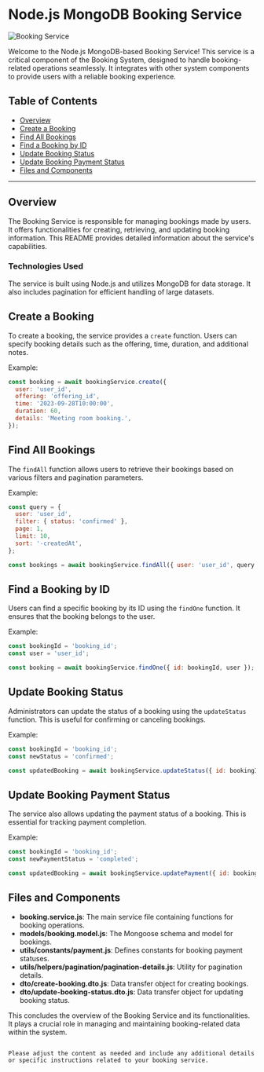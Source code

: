 # Node.js MongoDB Booking Service

![Booking Service](https://uploads-ssl.webflow.com/5c29380b1110ec92a203aa84/5c4400a527353e362727fe90_c6d8491e8ed0a1c67408299a8798e6d8.png)

Welcome to the Node.js MongoDB-based Booking Service! This service is a critical component of the Booking System, designed to handle booking-related operations seamlessly. It integrates with other system components to provide users with a reliable booking experience.

## Table of Contents

- [Overview](#overview)
- [Create a Booking](#create-a-booking)
- [Find All Bookings](#find-all-bookings)
- [Find a Booking by ID](#find-a-booking-by-id)
- [Update Booking Status](#update-booking-status)
- [Update Booking Payment Status](#update-booking-payment-status)
- [Files and Components](#files-and-components)

---

## Overview

The Booking Service is responsible for managing bookings made by users. It offers functionalities for creating, retrieving, and updating booking information. This README provides detailed information about the service's capabilities.

### Technologies Used

The service is built using Node.js and utilizes MongoDB for data storage. It also includes pagination for efficient handling of large datasets.

## Create a Booking

To create a booking, the service provides a `create` function. Users can specify booking details such as the offering, time, duration, and additional notes.

Example:

```javascript
const booking = await bookingService.create({
  user: 'user_id',
  offering: 'offering_id',
  time: '2023-09-28T10:00:00',
  duration: 60,
  details: 'Meeting room booking.',
});
```

## Find All Bookings

The `findAll` function allows users to retrieve their bookings based on various filters and pagination parameters.

Example:

```javascript
const query = {
  user: 'user_id',
  filter: { status: 'confirmed' },
  page: 1,
  limit: 10,
  sort: '-createdAt',
};

const bookings = await bookingService.findAll({ user: 'user_id', query });
```

## Find a Booking by ID

Users can find a specific booking by its ID using the `findOne` function. It ensures that the booking belongs to the user.

Example:

```javascript
const bookingId = 'booking_id';
const user = 'user_id';

const booking = await bookingService.findOne({ id: bookingId, user });
```

## Update Booking Status

Administrators can update the status of a booking using the `updateStatus` function. This is useful for confirming or canceling bookings.

Example:

```javascript
const bookingId = 'booking_id';
const newStatus = 'confirmed';

const updatedBooking = await bookingService.updateStatus({ id: bookingId, status: newStatus });
```

## Update Booking Payment Status

The service also allows updating the payment status of a booking. This is essential for tracking payment completion.

Example:

```javascript
const bookingId = 'booking_id';
const newPaymentStatus = 'completed';

const updatedBooking = await bookingService.updatePayment({ id: bookingId, payment: newPaymentStatus });
```

## Files and Components

- **booking.service.js**: The main service file containing functions for booking operations.
- **models/booking.model.js**: The Mongoose schema and model for bookings.
- **utils/constants/payment.js**: Defines constants for booking payment statuses.
- **utils/helpers/pagination/pagination-details.js**: Utility for pagination details.
- **dto/create-booking.dto.js**: Data transfer object for creating bookings.
- **dto/update-booking-status.dto.js**: Data transfer object for updating booking status.

This concludes the overview of the Booking Service and its functionalities. It plays a crucial role in managing and maintaining booking-related data within the system.
```

Please adjust the content as needed and include any additional details or specific instructions related to your booking service.